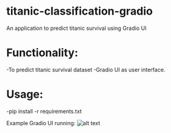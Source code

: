 # titanic-classification-gradio
An application to predict titanic survival using Gradio UI

# Functionality:
-To predict titanic survival dataset
-Gradio UI as user interface.

# Usage:
-pip install -r requirements.txt

Example Gradio UI running:
![alt text](http://url/to/img.png)
